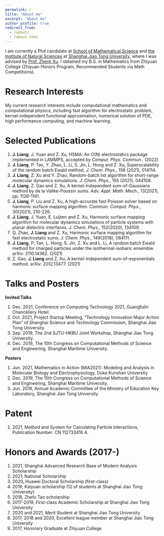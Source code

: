 ```yaml
---
permalink: /
title: "About me"
excerpt: "About me"
author_profile: true
redirect_from: 
  - /about/
  - /about.html
---
```


I am currently a Phd candidate at [School of Mathematical Science](https://math.sjtu.edu.cn/Default/index) and [the Institute of Natural Sciences](https://ins.sjtu.edu.cn/) at [Shanghai Jiao Tong University](https://www.sjtu.edu.cn/), where I was advised by [Prof. Zhenli Xu](https://math.sjtu.edu.cn/faculty/xuzl/). I obtained my B.S. in Mathematics from Zhiyuan College (Zhiyuan Honors Program, Recommended Students via Math Competitions).

Research Interests
======
My current research interests include computational mathematics and computational physics, including fast algorithm for electrostatic problem, kernel-independent functional approximation, numerical solution of PDE, high performance computing, and machine learning.

Selected Publications
======
1. **J. Liang**, J. Yuan and Z. Xu, HSMA: An O(N) electrostatics package implemented in LAMMPS, accepted by *Comput. Phys. Commun.*. (2022)
2. **J. Liang**, P. Tan, Y. Zhao, L. Li, S. Jin, L. Hong and Z. Xu, Superscalability of the random batch Ewald method. *J. Chem. Phys.*, 156 (2021), 014114.
3. **J. Liang**, Z. Xu and Y. Zhao, Random-batch list algorithm for short-range molecular dynamics simulations. *J. Chem. Phys.*, 155 (2021), 044108.
4. **J. Liang**, Z. Gao and Z. Xu, A kernel-independent sum-of-Gaussians method by de la Vallée-Poussin sums. *Adv. Appl. Math. Mech.*, 13(2021), pp. 1126-1141.
5. **J. Liang**, P. Liu and Z. Xu, A high-accurate fast Poisson solver based on harmonic surface mapping algorithm. *Commun. Comput. Phys.*, 30(2021), 210-226.
6. **J. Liang**, J. Yuan, E. Luijten and Z. Xu, Harmonic surface mapping algorithm for molecular dynamics simulations of particle systems with planar dielectric interfaces. *J. Chem. Phys.*, 152(2020), 134109.
7. Q. Zhao, **J. Liang** and Z. Xu, Harmonic surface mapping algorithm for fast electrostatic sums. *J. Chem. Phys.*, 149(2018), 084111.
8. **J. Liang**, P. Tan, L. Hong, S. Jin, Z. Xu and L. Li, A random batch Ewald method for charged particles under the isothermal-isobaric ensemble. arXiv: 2110.14362. (2021)
9. Z. Gao, **J. Liang** and Z. Xu, A kernel-independent sum-of-exponentials method. arXiv: 2012.13477. (2021)

Talks and Posters
======
**Invited Talks**
1. Dec. 2021, Conference on Computing Technology 2021, Guangfulin Chancellery Hotel.
2. Oct. 2021, Project Startup Meeting, “Technology Innovation Major Action Plan” of Shanghai Science and Technology Commission, Shanghai Jiao Tong University.
3. Sep. 2019, The 2nd SJTU-HKBU Joint Workshop, Shanghai Jiao Tong University.
4. Dec. 2019, The 15th Congress on Computational Methods of Science and Engineering, Shanghai Maritime University.

**Posters**
1. Jun. 2021, Mathematics in Action (MiA2021): Modeling and Analysis in Molecular Biology and Electrophysiology,
Duke Kunshan University
2. Dec. 2019, The 15th Congress on Computational Methods of Science and Engineering, Shanghai Maritime University.
3. Jun. 2019, Annual Academic Committee of the Ministry of Education Key Laboratory, Shanghai Jiao Tong University

Patent
======
1. 2021, Method and System for Calculating Particle Interactions, Publication Number: CN 112733416 A.

Honors and Awards (2017-)
======
1. 2021, Shanghai Advanced Research Base of Modern Analysis Scholarship
2. 2021, National Scholarship
3. 2020, Huawei Doctoral Scholarship (first-class)
4. 2019, Kaiyuan scholarship (12 of students at Shanghai Jiao Tong University)
5. 2018, Zhefu Tao scholarship
6. 2017-2019, First-class Academic Scholarship at Shanghai Jiao Tong University
7. 2020 and 2021, Merit Student at Shanghai Jiao Tong University
8. 2017, 2018 and 2020, Excellent league member at Shanghai Jiao Tong University
9. 2017, Honorary Graduate at Zhiyuan College
